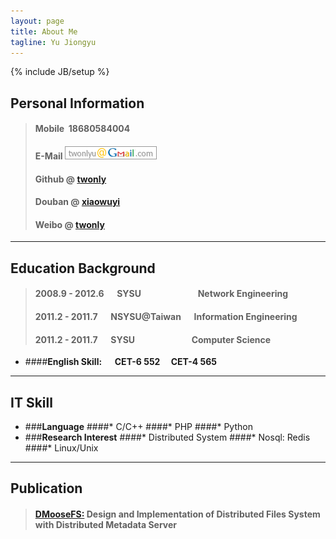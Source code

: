 ```yaml
---
layout: page
title: About Me
tagline: Yu Jiongyu
---
```

{% include JB/setup %}

## Personal Information

<!--#### &emsp;Yu Jiongyu-->
>#### Mobile  &nbsp;18680584004
>#### E-Mail  ![Email](assets/images/email.png)
>#### Github @ [twonly](http://www.github.com/github "Github Link")  
>#### Douban @ [xiaowuyi](http://www.douban.com/people/xiaowuyi/ "Douban Link")  
>#### Weibo @ [twonly](http://www.weibo.com/twonly "Weibo Link")

- - -

## Education Background
>####   2008.9 - 2012.6 &emsp; SYSU  &emsp;&emsp;&emsp;&emsp;&emsp;&emsp;    Network Engineering
>####   2011.2 - 2011.7 &emsp; NSYSU@Taiwan &emsp; Information Engineering
>####   2011.2 - 2011.7 &emsp; SYSU &emsp; &emsp;&emsp;&emsp;&emsp;&emsp;Computer Science

*   ####**English Skill: &emsp; CET-6 552 &emsp;CET-4 565**

- - -
## IT Skill
*   ###**Language**
    ####*   C/C++
    ####*   PHP
    ####*   Python
*   ###**Research Interest** 
    ####*   Distributed System
    ####*   Nosql: Redis
    ####*   Linux/Unix

- - -

## Publication
>####  [DMooseFS:][dmoosefs] Design and Implementation of Distributed Files System with Distributed Metadata Server 

<!--
<ul class="posts">
  {% for post in site.posts %}
    <li><span>{{ post.date | date_to_string }}</span> &raquo; <a href="{{ BASE_PATH }}{{ post.url }}">{{ post.title }}</a></li>
  {% endfor %}
</ul>
-->

[dmoosefs]: http://www.ieee.org.hk/apcloudcc/program.html
